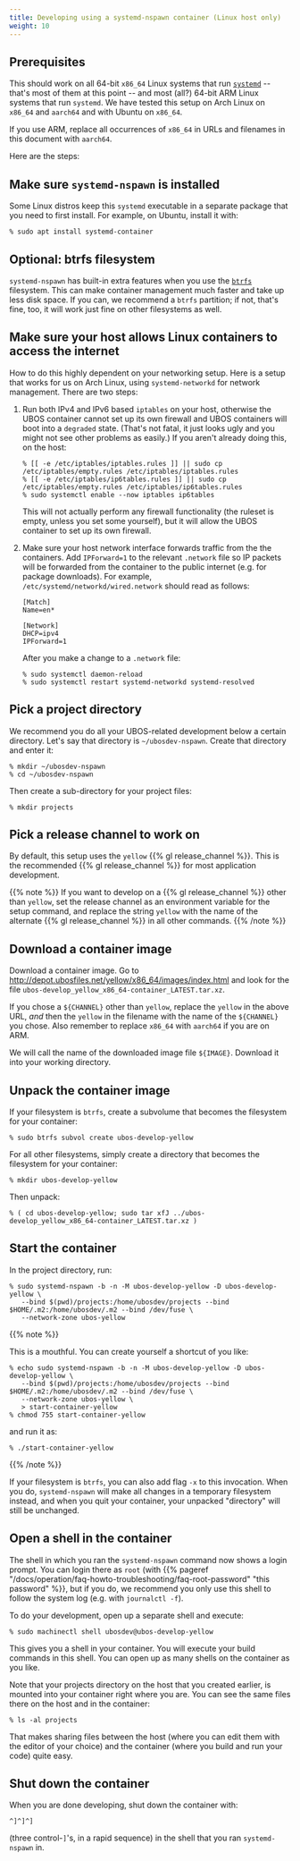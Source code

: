```yaml
---
title: Developing using a systemd-nspawn container (Linux host only)
weight: 10
---
```


## Prerequisites

This should work on all 64-bit `x86_64` Linux systems that run
[`systemd`](https://systemd.io/) -- that's most of them at this point --
and most (all?) 64-bit ARM Linux systems that run `systemd`. We have tested this
setup on Arch Linux on `x86_64` and `aarch64` and with Ubuntu on `x86_64`.

If you use ARM, replace all occurrences of `x86_64` in URLs and filenames
in this document with `aarch64`.

Here are the steps:

## Make sure `systemd-nspawn` is installed

Some Linux distros keep this `systemd` executable in a separate package that
you need to first install. For example, on Ubuntu, install it with:

```
% sudo apt install systemd-container
```

## Optional: btrfs filesystem

`systemd-nspawn` has built-in extra features when you use the
[`btrfs`](https://www.kernel.org/doc/html/latest/filesystems/btrfs.html) filesystem.
This can make container management much faster and take up less disk space. If you
can, we recommend a `btrfs` partition; if not, that's fine, too, it will work just
fine on other filesystems as well.

## Make sure your host allows Linux containers to access the internet

How to do this highly dependent on your networking setup. Here is a setup
that works for us on Arch Linux, using `systemd-networkd` for network
management. There are two steps:

1. Run both IPv4 and IPv6 based `iptables` on your host, otherwise the UBOS
   container cannot set up its own firewall and UBOS containers will boot into
   a `degraded` state. (That's not fatal, it just looks ugly and you might not
   see other problems as easily.) If you aren't already doing this, on the host:

   ```
   % [[ -e /etc/iptables/iptables.rules ]] || sudo cp /etc/iptables/empty.rules /etc/iptables/iptables.rules
   % [[ -e /etc/iptables/ip6tables.rules ]] || sudo cp /etc/iptables/empty.rules /etc/iptables/ip6tables.rules
   % sudo systemctl enable --now iptables ip6tables
   ```

   This will not actually perform any firewall functionality (the ruleset is empty,
   unless you set some yourself), but it will allow the UBOS container to set up its
   own firewall.

1. Make sure your host network interface forwards traffic from the the containers. Add
   `IPForward=1` to the relevant `.network` file so IP packets will be forwarded from the
   container to the public internet (e.g. for package downloads). For example,
   `/etc/systemd/networkd/wired.network` should read as follows:

   ```
   [Match]
   Name=en*

   [Network]
   DHCP=ipv4
   IPForward=1
   ```

   After you make a change to a `.network` file:

   ```
   % sudo systemctl daemon-reload
   % sudo systemctl restart systemd-networkd systemd-resolved
   ```

## Pick a project directory

We recommend you do all your UBOS-related development below a certain directory.
Let's say that directory is ``~/ubosdev-nspawn``. Create that directory and enter
it:

```
% mkdir ~/ubosdev-nspawn
% cd ~/ubosdev-nspawn
```

Then create a sub-directory for your project files:

```
% mkdir projects
```

## Pick a release channel to work on

By default, this setup uses the `yellow` {{% gl release_channel %}}.
This is the recommended {{% gl release_channel %}} for most application development.

{{% note %}}
If you want to develop on a {{% gl release_channel %}} other than `yellow`,
set the release channel as an environment variable for the setup command,
and replace the string `yellow` with the name of the alternate {{% gl release_channel %}}
in all other commands.
{{% /note %}}

## Download a container image

Download a container image. Go to http://depot.ubosfiles.net/yellow/x86_64/images/index.html
and look for the file ``ubos-develop_yellow_x86_64-container_LATEST.tar.xz``.

If you chose a `${CHANNEL}` other than `yellow`, replace the `yellow` in the above URL,
*and* then the `yellow` in the filename with the name of the `${CHANNEL}` you chose. Also
remember to replace `x86_64` with `aarch64` if you are on ARM.

We will call the name of the downloaded image file `${IMAGE}`. Download it into your
working directory.

## Unpack the container image

If your filesystem is `btrfs`, create a subvolume that becomes the filesystem
for your container:

```
% sudo btrfs subvol create ubos-develop-yellow
```

For all other filesystems, simply create a directory that becomes the filesystem
for your container:
```
% mkdir ubos-develop-yellow
```

Then unpack:

```
% ( cd ubos-develop-yellow; sudo tar xfJ ../ubos-develop_yellow_x86_64-container_LATEST.tar.xz )
```

## Start the container

In the project directory, run:

```
% sudo systemd-nspawn -b -n -M ubos-develop-yellow -D ubos-develop-yellow \
   --bind $(pwd)/projects:/home/ubosdev/projects --bind $HOME/.m2:/home/ubosdev/.m2 --bind /dev/fuse \
   --network-zone ubos-yellow
```

{{% note %}}

This is a mouthful. You can create yourself a shortcut of you like:

```
% echo sudo systemd-nspawn -b -n -M ubos-develop-yellow -D ubos-develop-yellow \
   --bind $(pwd)/projects:/home/ubosdev/projects --bind $HOME/.m2:/home/ubosdev/.m2 --bind /dev/fuse \
   --network-zone ubos-yellow \
   > start-container-yellow
% chmod 755 start-container-yellow
```
and run it as:
```
% ./start-container-yellow
```
{{% /note %}}

If your filesystem is `btrfs`, you can also add flag ``-x`` to this invocation.
When you do, `systemd-nspawn` will make all changes in a temporary filesystem instead,
and when you quit your container, your unpacked "directory" will still be unchanged.

## Open a shell in the container

The shell in which you ran the `systemd-nspawn` command now shows a login prompt.
You can login there as `root`
(with {{% pageref "/docs/operation/faq-howto-troubleshooting/faq-root-password" "this password" %}},
but if you do, we recommend you only use this shell to follow the system
log (e.g. with `journalctl -f`).

To do your development, open up a separate shell and execute:

``
% sudo machinectl shell ubosdev@ubos-develop-yellow
``

This gives you a shell in your container. You will execute your build
commands in this shell. You can open up as many shells on the container
as you like.

Note that your projects directory on the host that you created earlier,
is mounted into your container right where you are. You can see the same
files there on the host and in the container:

```
% ls -al projects
```

That makes sharing files between the host (where you can edit them with
the editor of your choice) and the container (where you build and run your
code) quite easy.

## Shut down the container

When you are done developing, shut down the container with:

`^]^]^]`

(three control-`]`'s, in a rapid sequence) in the shell that you ran `systemd-nspawn` in.

